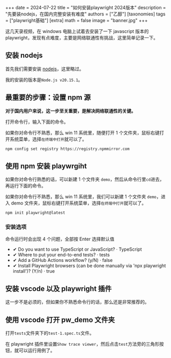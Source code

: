 +++
date = 2024-07-22
title = "如何安装playwright 2024版本"
description = "先要装nodejs，在国内完整安装有难度"
authors = ["乙醇"]
[taxonomies]
tags = ["playwright基础"]
[extra]
math = false
image = "banner.jpg"
+++

这几天录视频，在 windows 电脑上试着去安装了一下 javascript 版本的 playwright，发现有点难度，主要是网络联通性有挑战，这里简单记录一下。

## 安装 nodejs

首先我们需要安装 [nodejs](https://nodejs.org/zh-cn)，这里略过。

我的安装的版本是`Node.js v20.15.1`。

## 最重要的步骤：设置 npm 源

**对于国内用户来说，这一步至关重要，是解决网络联通性的关键。**

打开命令行，输入下面的命令。

如果你对命令行不熟悉，那么 win 11 系统里，随便打开 1 个文件夹，鼠标右键打开系统菜单，选择`在终端中打开`就可以了。

```bash
npm config set registry https://registry.npmmirror.com
```

## 使用 npm 安装 playwrgiht

如果你对命令行熟悉的话，可以新建 1 个文件夹 `demo`，然后从命令行里`cd`进去，再运行下面的命令。

如果你对命令行不熟悉，那么 win 11 系统里，我们可以新建 1 个文件夹 `demo`，进入 demo 文件夹，鼠标右键打开系统菜单，选择`在终端中打开`就可以了。

```bash
npm init playwright@latest
```

### 安装选项

命令运行时会出现 4 个问题，全部按 Enter 选择默认值

- ✔ Do you want to use TypeScript or JavaScript? · TypeScript
- ✔ Where to put your end-to-end tests? · tests
- ✔ Add a GitHub Actions workflow? (y/N) · false
- ✔ Install Playwright browsers (can be done manually via 'npx playwright install')? (Y/n) · true

## 安装 vscode 以及 playwright 插件

这一步不是必须的，但如果你不熟悉命令行的话，那么还是非常推荐的。

## 使用 vscode 打开 pw_demo 文件夹

打开`tests`文件夹下的`test-1.spec.ts`文件。

在 playwright 插件里设置`Show trace viewer`，然后点击`test`方法旁的三角形按钮，就可以运行用例了。
